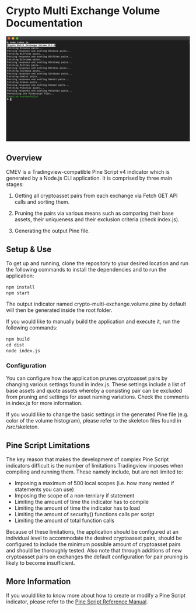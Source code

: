 # Crypto Multi Exchange Volume Documentation

![CMEV cover photo](./resources/CMEV-terminal.png)

## Overview

CMEV is a Tradingview-compatible Pine Script v4 indicator which is generated by a Node.js CLI application. It is comprised by three main stages:

1. Getting all cryptoasset pairs from each exchange via Fetch GET API calls and sorting them.

2. Pruning the pairs via various means such as comparing their base assets, their uniqueness and their exclusion criteria (check index.js).

3. Generating the output Pine file.

## Setup & Use

To get up and running, clone the repository to your desired location and run the following commands to install the dependencies and to run the application:

```shell
npm install
npm start
```

The output indicator named crypto-multi-exchange.volume.pine by default will then be generated inside the root folder.

If you would like to manually build the application and execute it, run the following commands:

```shell
npm build
cd dist
node index.js
```

### Configuration

You can configure how the application prunes cryptoasset pairs by changing various settings found in index.js. These settings include a list of base assets and quote assets whereby a consisting pair can be excluded from pruning and settings for asset naming variations. Check the comments in index.js for more information.

If you would like to change the basic settings in the generated Pine file (e.g. color of the volume histogram), please refer to the skeleton files found in /src/skeleton.

## Pine Script Limitations

The key reason that makes the development of complex Pine Script indicators difficult is the number of limitations Tradingview imposes when compiling and running them. These namely include, but are not limited to:

* Imposing a maximum of 500 local scopes (i.e. how many nested if statements you can use)
* Imposing the scope of a non-terniary if statement
* Limiting the amount of time the indicator has to compile
* Limiting the amount of time the indicator has to load
* Limiting the amount of security() functions calls per script
* Limiting the amount of total function calls

Because of these limitations, the application should be configured at an individual level to accommodate the desired cryptoasset pairs, should be configured to include the minimum possible amount of cryptoasset pairs and should be thoroughly tested. Also note that through additions of new cryptoasset pairs on exchanges the default configuration for pair pruning is likely to become insufficient.

## More Information

If you would like to know more about how to create or modify a Pine Script indicator, please refer to the [Pine Script Reference Manual](https://www.tradingview.com/pine-script-reference/).
